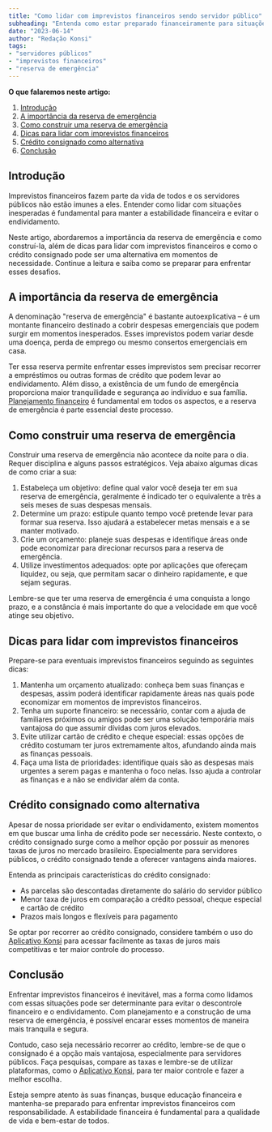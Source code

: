 ```yaml
---
title: "Como lidar com imprevistos financeiros sendo servidor público"
subheading: "Entenda como estar preparado financeiramente para situações inesperadas"
date: "2023-06-14"
author: "Redação Konsi"
tags:
- "servidores públicos"
- "imprevistos financeiros"
- "reserva de emergência"
---
```


**O que falaremos neste artigo:**

1. [Introdução](#introdução)
2. [A importância da reserva de emergência](#reserva-de-emergência)
3. [Como construir uma reserva de emergência](#como-construir)
4. [Dicas para lidar com imprevistos financeiros](#dicas)
5. [Crédito consignado como alternativa](#alternativa)
6. [Conclusão](#conclusão)

## Introdução

Imprevistos financeiros fazem parte da vida de todos e os servidores públicos não estão imunes a eles. Entender como lidar com situações inesperadas é fundamental para manter a estabilidade financeira e evitar o endividamento.

Neste artigo, abordaremos a importância da reserva de emergência e como construí-la, além de dicas para lidar com imprevistos financeiros e como o crédito consignado pode ser uma alternativa em momentos de necessidade. Continue a leitura e saiba como se preparar para enfrentar esses desafios.

## A importância da reserva de emergência

A denominação "reserva de emergência" é bastante autoexplicativa – é um montante financeiro destinado a cobrir despesas emergenciais que podem surgir em momentos inesperados. Esses imprevistos podem variar desde uma doença, perda de emprego ou mesmo consertos emergenciais em casa.

Ter essa reserva permite enfrentar esses imprevistos sem precisar recorrer a empréstimos ou outras formas de crédito que podem levar ao endividamento. Além disso, a existência de um fundo de emergência proporciona maior tranquilidade e segurança ao indivíduo e sua família. [Planejamento financeiro]() é fundamental em todos os aspectos, e a reserva de emergência é parte essencial deste processo.

## Como construir uma reserva de emergência

Construir uma reserva de emergência não acontece da noite para o dia. Requer disciplina e alguns passos estratégicos. Veja abaixo algumas dicas de como criar a sua:

1. Estabeleça um objetivo: define qual valor você deseja ter em sua reserva de emergência, geralmente é indicado ter o equivalente a três a seis meses de suas despesas mensais.
2. Determine um prazo: estipule quanto tempo você pretende levar para formar sua reserva. Isso ajudará a estabelecer metas mensais e a se manter motivado.
3. Crie um orçamento: planeje suas despesas e identifique áreas onde pode economizar para direcionar recursos para a reserva de emergência.
4. Utilize investimentos adequados: opte por aplicações que ofereçam liquidez, ou seja, que permitam sacar o dinheiro rapidamente, e que sejam seguras.

Lembre-se que ter uma reserva de emergência é uma conquista a longo prazo, e a constância é mais importante do que a velocidade em que você atinge seu objetivo.

## Dicas para lidar com imprevistos financeiros

Prepare-se para eventuais imprevistos financeiros seguindo as seguintes dicas:

1. Mantenha um orçamento atualizado: conheça bem suas finanças e despesas, assim poderá identificar rapidamente áreas nas quais pode economizar em momentos de imprevistos financeiros.
2. Tenha um suporte financeiro: se necessário, contar com a ajuda de familiares próximos ou amigos pode ser uma solução temporária mais vantajosa do que assumir dívidas com juros elevados.
3. Evite utilizar cartão de crédito e cheque especial: essas opções de crédito costumam ter juros extremamente altos, afundando ainda mais as finanças pessoais.
4. Faça uma lista de prioridades: identifique quais são as despesas mais urgentes a serem pagas e mantenha o foco nelas. Isso ajuda a controlar as finanças e a não se endividar além da conta.

## Crédito consignado como alternativa

Apesar de nossa prioridade ser evitar o endividamento, existem momentos em que buscar uma linha de crédito pode ser necessário. Neste contexto, o crédito consignado surge como a melhor opção por possuir as menores taxas de juros no mercado brasileiro. Especialmente para servidores públicos, o crédito consignado tende a oferecer vantagens ainda maiores.

Entenda as principais características do crédito consignado:

- As parcelas são descontadas diretamente do salário do servidor público
- Menor taxa de juros em comparação a crédito pessoal, cheque especial e cartão de crédito
- Prazos mais longos e flexíveis para pagamento

Se optar por recorrer ao crédito consignado, considere também o uso do [Aplicativo Konsi](#) para acessar facilmente as taxas de juros mais competitivas e ter maior controle do processo.

## Conclusão

Enfrentar imprevistos financeiros é inevitável, mas a forma como lidamos com essas situações pode ser determinante para evitar o descontrole financeiro e o endividamento. Com planejamento e a construção de uma reserva de emergência, é possível encarar esses momentos de maneira mais tranquila e segura.

Contudo, caso seja necessário recorrer ao crédito, lembre-se de que o consignado é a opção mais vantajosa, especialmente para servidores públicos. Faça pesquisas, compare as taxas e lembre-se de utilizar plataformas, como o [Aplicativo Konsi](#), para ter maior controle e fazer a melhor escolha.

Esteja sempre atento às suas finanças, busque educação financeira e mantenha-se preparado para enfrentar imprevistos financeiros com responsabilidade. A estabilidade financeira é fundamental para a qualidade de vida e bem-estar de todos.